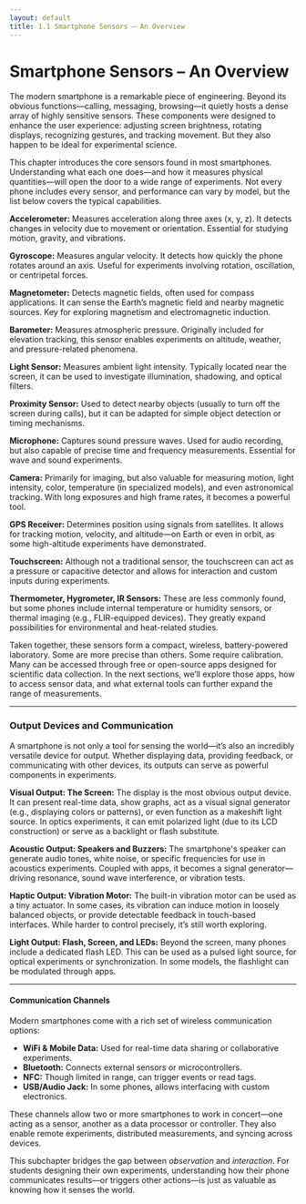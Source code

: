 ```yaml
---
layout: default
title: 1.1 Smartphone Sensors – An Overview
---
```


# Smartphone Sensors – An Overview

The modern smartphone is a remarkable piece of engineering. Beyond its obvious functions—calling, messaging, browsing—it quietly hosts a dense array of highly sensitive sensors. These components were designed to enhance the user experience: adjusting screen brightness, rotating displays, recognizing gestures, and tracking movement. But they also happen to be ideal for experimental science.

This chapter introduces the core sensors found in most smartphones. Understanding what each one does—and how it measures physical quantities—will open the door to a wide range of experiments. Not every phone includes every sensor, and performance can vary by model, but the list below covers the typical capabilities.

**Accelerometer:** Measures acceleration along three axes (x, y, z). It detects changes in velocity due to movement or orientation. Essential for studying motion, gravity, and vibrations.

**Gyroscope:** Measures angular velocity. It detects how quickly the phone rotates around an axis. Useful for experiments involving rotation, oscillation, or centripetal forces.

**Magnetometer:** Detects magnetic fields, often used for compass applications. It can sense the Earth’s magnetic field and nearby magnetic sources. Key for exploring magnetism and electromagnetic induction.

**Barometer:** Measures atmospheric pressure. Originally included for elevation tracking, this sensor enables experiments on altitude, weather, and pressure-related phenomena.

**Light Sensor:** Measures ambient light intensity. Typically located near the screen, it can be used to investigate illumination, shadowing, and optical filters.

**Proximity Sensor:** Used to detect nearby objects (usually to turn off the screen during calls), but it can be adapted for simple object detection or timing mechanisms.

**Microphone:** Captures sound pressure waves. Used for audio recording, but also capable of precise time and frequency measurements. Essential for wave and sound experiments.

**Camera:** Primarily for imaging, but also valuable for measuring motion, light intensity, color, temperature (in specialized models), and even astronomical tracking. With long exposures and high frame rates, it becomes a powerful tool.

**GPS Receiver:** Determines position using signals from satellites. It allows for tracking motion, velocity, and altitude—on Earth or even in orbit, as some high-altitude experiments have demonstrated.

**Touchscreen:** Although not a traditional sensor, the touchscreen can act as a pressure or capacitive detector and allows for interaction and custom inputs during experiments.

**Thermometer, Hygrometer, IR Sensors:** These are less commonly found, but some phones include internal temperature or humidity sensors, or thermal imaging (e.g., FLIR-equipped devices). They greatly expand possibilities for environmental and heat-related studies.

Taken together, these sensors form a compact, wireless, battery-powered laboratory. Some are more precise than others. Some require calibration. Many can be accessed through free or open-source apps designed for scientific data collection. In the next sections, we’ll explore those apps, how to access sensor data, and what external tools can further expand the range of measurements.

---

### Output Devices and Communication

A smartphone is not only a tool for sensing the world—it’s also an incredibly versatile device for output. Whether displaying data, providing feedback, or communicating with other devices, its outputs can serve as powerful components in experiments.

**Visual Output: The Screen:** The display is the most obvious output device. It can present real-time data, show graphs, act as a visual signal generator (e.g., displaying colors or patterns), or even function as a makeshift light source. In optics experiments, it can emit polarized light (due to its LCD construction) or serve as a backlight or flash substitute.

**Acoustic Output: Speakers and Buzzers:** The smartphone's speaker can generate audio tones, white noise, or specific frequencies for use in acoustics experiments. Coupled with apps, it becomes a signal generator—driving resonance, sound wave interference, or vibration tests.

**Haptic Output: Vibration Motor:** The built-in vibration motor can be used as a tiny actuator. In some cases, its vibration can induce motion in loosely balanced objects, or provide detectable feedback in touch-based interfaces. While harder to control precisely, it’s still worth exploring.

**Light Output: Flash, Screen, and LEDs:** Beyond the screen, many phones include a dedicated flash LED. This can be used as a pulsed light source, for optical experiments or synchronization. In some models, the flashlight can be modulated through apps.

---

#### Communication Channels

Modern smartphones come with a rich set of wireless communication options:

- **WiFi & Mobile Data:** Used for real-time data sharing or collaborative experiments.
- **Bluetooth:** Connects external sensors or microcontrollers.
- **NFC:** Though limited in range, can trigger events or read tags.
- **USB/Audio Jack:** In some phones, allows interfacing with custom electronics.

These channels allow two or more smartphones to work in concert—one acting as a sensor, another as a data processor or controller. They also enable remote experiments, distributed measurements, and syncing across devices.

This subchapter bridges the gap between *observation* and *interaction*. For students designing their own experiments, understanding how their phone communicates results—or triggers other actions—is just as valuable as knowing how it senses the world.

